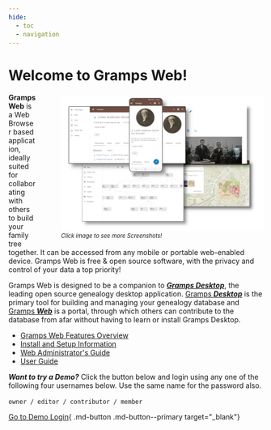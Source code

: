 ```yaml
---
hide:
  - toc
  - navigation
---
```


<!-- 
Default Material Margins are poor and not per good layout guidelines. We tweak them slightly on this page only.  Its
the landing page, so we want it to look nice
-->

<style>
.md-content {
	margin: 0px 25px;
}
</style> 
 
 
#	Welcome to Gramps Web!

<p style="float:right; margin-left: 50px; margin-top: 5px; font-size: .8em">
  <img src="main_landing_image.jpg"  width = "400px">
  <br><i>Click image to see more Screenshots!</i>
</p>
 
 
 <!-- 
by using HTML below, we can set these image display to 'none' so the image do not show; however, they will show if 
the user clicks the first image above and goes into 'glightbox' mode.  Users can then 'scroll' through the various
GrampsWeb UI images.  Those who don't notice the 'next' arrow in glightbox and only view the one image displayed, 
then no harm, no foul, behavior is as expected; however, for others who do notice the 'right arrow' button in 
glightbox, then they can view additional images if they like.  win-win
 -->
 
<p align="center" style="display:none">
  <img src="features/screenshots/fan.png">
  <img src="features/screenshots/blog.png">
  <img src="features/screenshots/dna.png">
  <img src="features/screenshots/map.png">
  <img src="features/screenshots/export.png">
  <img src="features/screenshots/lang.png">
  <img src="features/screenshots/list.png">
  <img src="features/screenshots/report.png">
  <img src="features/screenshots/sync.png">  
  <img src="features/screenshots/mobile.png">  
</p>

**Gramps Web** is a Web Browser based application, ideally suited for collaborating with others to build your family tree together. It can be accessed from any mobile or portable web-enabled device. Gramps Web is free & open source software, with the privacy and control of your data a top priority!

Gramps Web is designed to be a companion to [***Gramps Desktop***](https://gramps-project.org/blog/), the leading open source genealogy desktop application.  <u>Gramps <b><i>Desktop</i></b></u> is the primary tool for building and managing your genealogy database and <u>Gramps <b><i>Web</i></b></u> is a portal, through which others can contribute to the database from afar without having to learn or install Gramps Desktop.

*	[Gramps Web Features Overview](features/index.md) 
*	[Install and Setup Information](install_setup/setup.md)
*	[Web Administrator's Guide](administration/admin.md)
*	[User Guide](user-guide/index.md)

***Want to try a Demo?***  Click the button below and login using any one of the following four usernames below. Use the same name for the password also.

`owner / editor / contributor / member ` 

[Go to Demo Login](https://demo.grampsweb.org/){ .md-button .md-button--primary target="_blank"}



